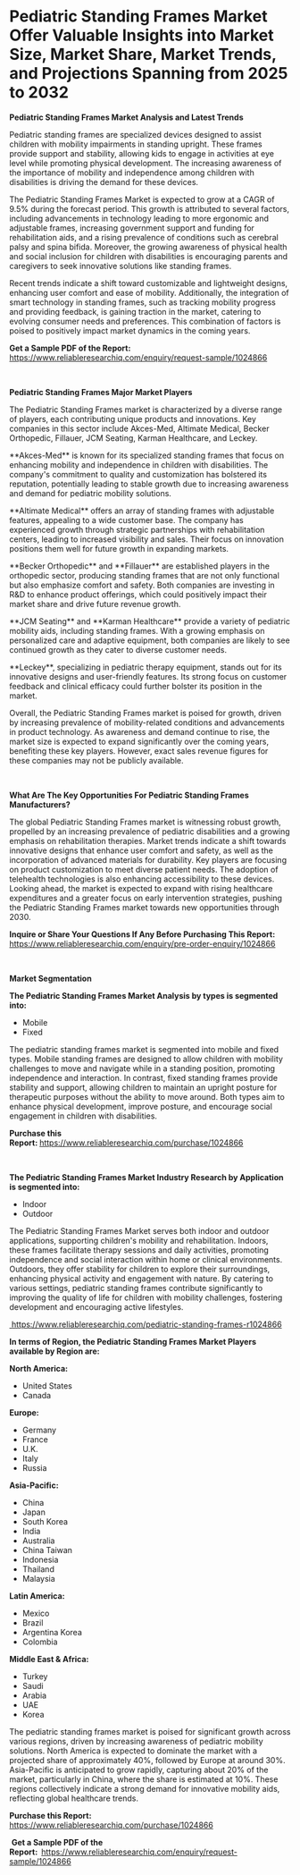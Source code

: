 <p><h1>Pediatric Standing Frames Market Offer Valuable Insights into Market Size, Market Share, Market Trends, and Projections Spanning from 2025 to 2032</h1></p><p><strong>Pediatric Standing Frames Market Analysis and Latest Trends</strong></p>
<p><p>Pediatric standing frames are specialized devices designed to assist children with mobility impairments in standing upright. These frames provide support and stability, allowing kids to engage in activities at eye level while promoting physical development. The increasing awareness of the importance of mobility and independence among children with disabilities is driving the demand for these devices.</p><p>The Pediatric Standing Frames Market is expected to grow at a CAGR of 9.5% during the forecast period. This growth is attributed to several factors, including advancements in technology leading to more ergonomic and adjustable frames, increasing government support and funding for rehabilitation aids, and a rising prevalence of conditions such as cerebral palsy and spina bifida. Moreover, the growing awareness of physical health and social inclusion for children with disabilities is encouraging parents and caregivers to seek innovative solutions like standing frames.</p><p>Recent trends indicate a shift toward customizable and lightweight designs, enhancing user comfort and ease of mobility. Additionally, the integration of smart technology in standing frames, such as tracking mobility progress and providing feedback, is gaining traction in the market, catering to evolving consumer needs and preferences. This combination of factors is poised to positively impact market dynamics in the coming years.</p></p>
<p><strong>Get a Sample PDF of the Report:&nbsp;</strong> <a href="https://www.reliableresearchiq.com/enquiry/request-sample/1024866?utm_campaign=2939&utm_medium=2&utm_source=Github&utm_content=ia&utm_term=16042025&utm_id=pediatric-standing-frames">https://www.reliableresearchiq.com/enquiry/request-sample/1024866</a></p>
<p>&nbsp;</p>
<p><strong>Pediatric Standing Frames Major Market Players</strong></p>
<p><p>The Pediatric Standing Frames market is characterized by a diverse range of players, each contributing unique products and innovations. Key companies in this sector include Akces-Med, Altimate Medical, Becker Orthopedic, Fillauer, JCM Seating, Karman Healthcare, and Leckey. </p><p>**Akces-Med** is known for its specialized standing frames that focus on enhancing mobility and independence in children with disabilities. The company's commitment to quality and customization has bolstered its reputation, potentially leading to stable growth due to increasing awareness and demand for pediatric mobility solutions.</p><p>**Altimate Medical** offers an array of standing frames with adjustable features, appealing to a wide customer base. The company has experienced growth through strategic partnerships with rehabilitation centers, leading to increased visibility and sales. Their focus on innovation positions them well for future growth in expanding markets.</p><p>**Becker Orthopedic** and **Fillauer** are established players in the orthopedic sector, producing standing frames that are not only functional but also emphasize comfort and safety. Both companies are investing in R&D to enhance product offerings, which could positively impact their market share and drive future revenue growth.</p><p>**JCM Seating** and **Karman Healthcare** provide a variety of pediatric mobility aids, including standing frames. With a growing emphasis on personalized care and adaptive equipment, both companies are likely to see continued growth as they cater to diverse customer needs.</p><p>**Leckey**, specializing in pediatric therapy equipment, stands out for its innovative designs and user-friendly features. Its strong focus on customer feedback and clinical efficacy could further bolster its position in the market.</p><p>Overall, the Pediatric Standing Frames market is poised for growth, driven by increasing prevalence of mobility-related conditions and advancements in product technology. As awareness and demand continue to rise, the market size is expected to expand significantly over the coming years, benefiting these key players. However, exact sales revenue figures for these companies may not be publicly available.</p></p>
<p>&nbsp;</p>
<p><strong>What Are The Key Opportunities For Pediatric Standing Frames Manufacturers?</strong></p>
<p><p>The global Pediatric Standing Frames market is witnessing robust growth, propelled by an increasing prevalence of pediatric disabilities and a growing emphasis on rehabilitation therapies. Market trends indicate a shift towards innovative designs that enhance user comfort and safety, as well as the incorporation of advanced materials for durability. Key players are focusing on product customization to meet diverse patient needs. The adoption of telehealth technologies is also enhancing accessibility to these devices. Looking ahead, the market is expected to expand with rising healthcare expenditures and a greater focus on early intervention strategies, pushing the Pediatric Standing Frames market towards new opportunities through 2030.</p></p>
<p><strong>Inquire or Share Your Questions If Any Before Purchasing This Report:</strong> <a href="https://www.reliableresearchiq.com/enquiry/pre-order-enquiry/1024866?utm_campaign=2939&utm_medium=2&utm_source=Github&utm_content=ia&utm_term=16042025&utm_id=pediatric-standing-frames">https://www.reliableresearchiq.com/enquiry/pre-order-enquiry/1024866</a></p>
<p>&nbsp;</p>
<p><strong>Market Segmentation</strong></p>
<p><strong>The Pediatric Standing Frames Market Analysis by types is segmented into:</strong></p>
<p><ul><li>Mobile</li><li>Fixed</li></ul></p>
<p><p>The pediatric standing frames market is segmented into mobile and fixed types. Mobile standing frames are designed to allow children with mobility challenges to move and navigate while in a standing position, promoting independence and interaction. In contrast, fixed standing frames provide stability and support, allowing children to maintain an upright posture for therapeutic purposes without the ability to move around. Both types aim to enhance physical development, improve posture, and encourage social engagement in children with disabilities.</p></p>
<p><strong>Purchase this Report:&nbsp;</strong><a href="https://www.reliableresearchiq.com/purchase/1024866?utm_campaign=2939&utm_medium=2&utm_source=Github&utm_content=ia&utm_term=16042025&utm_id=pediatric-standing-frames">https://www.reliableresearchiq.com/purchase/1024866</a></p>
<p>&nbsp;</p>
<p><strong>The Pediatric Standing Frames Market Industry Research by Application is segmented into:</strong></p>
<p><ul><li>Indoor</li><li>Outdoor</li></ul></p>
<p><p>The Pediatric Standing Frames Market serves both indoor and outdoor applications, supporting children's mobility and rehabilitation. Indoors, these frames facilitate therapy sessions and daily activities, promoting independence and social interaction within home or clinical environments. Outdoors, they offer stability for children to explore their surroundings, enhancing physical activity and engagement with nature. By catering to various settings, pediatric standing frames contribute significantly to improving the quality of life for children with mobility challenges, fostering development and encouraging active lifestyles.</p></p>
<p><a href="https://www.reliableresearchiq.com/pediatric-standing-frames-r1024866?utm_campaign=2939&utm_medium=2&utm_source=Github&utm_content=ia&utm_term=16042025&utm_id=pediatric-standing-frames">&nbsp;https://www.reliableresearchiq.com/pediatric-standing-frames-r1024866</a></p>
<p><strong>In terms of Region, the Pediatric Standing Frames Market Players available by Region are:</strong></p>
<p>
    <p> <strong> North America: </strong>
        <ul>
            <li>United States</li>
            <li>Canada</li>
        </ul>
        </p> 
    <p> <strong> Europe: </strong>
        <ul>
            <li>Germany</li>
            <li>France</li>
            <li>U.K.</li>
            <li>Italy</li>
            <li>Russia</li>
        </ul>
        </p> 
    <p> <strong> Asia-Pacific: </strong>
        <ul>
            <li>China</li>
            <li>Japan</li>
            <li>South Korea</li>
            <li>India</li>
            <li>Australia</li>
            <li>China Taiwan</li>
            <li>Indonesia</li>
            <li>Thailand</li>
            <li>Malaysia</li>
        </ul>
        </p> 
    <p> <strong> Latin America: </strong>
        <ul>
            <li>Mexico</li>
            <li>Brazil</li>
            <li>Argentina Korea</li>
            <li>Colombia</li>
        </ul>
        </p> 
    <p> <strong> Middle East & Africa: </strong>
        <ul>
            <li>Turkey</li>
            <li>Saudi</li>
            <li>Arabia</li>
            <li>UAE</li>
            <li>Korea</li>
        </ul>
    </p>
    </p>
<p><p>The pediatric standing frames market is poised for significant growth across various regions, driven by increasing awareness of pediatric mobility solutions. North America is expected to dominate the market with a projected share of approximately 40%, followed by Europe at around 30%. Asia-Pacific is anticipated to grow rapidly, capturing about 20% of the market, particularly in China, where the share is estimated at 10%. These regions collectively indicate a strong demand for innovative mobility aids, reflecting global healthcare trends.</p></p>
<p><strong>Purchase this Report: </strong><a href="https://www.reliableresearchiq.com/purchase/1024866?utm_campaign=2939&utm_medium=2&utm_source=Github&utm_content=ia&utm_term=16042025&utm_id=pediatric-standing-frames">https://www.reliableresearchiq.com/purchase/1024866</a></p>
<p>&nbsp;<strong>Get a Sample PDF of the Report:&nbsp;&nbsp;</strong><a href="https://www.reliableresearchiq.com/enquiry/request-sample/1024866?utm_campaign=2939&utm_medium=2&utm_source=Github&utm_content=ia&utm_term=16042025&utm_id=pediatric-standing-frames">https://www.reliableresearchiq.com/enquiry/request-sample/1024866</a></p>
<p><strong></strong></p>
<p><p></p><p></p><p></p></p>